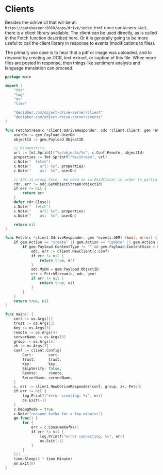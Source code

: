 
# Clients

Besides the odrive UI that will be at:  `https://gatekeeper:8080/apps/drive/index.html` once containers start, there is a client library available.  The client can be used directly, as is called in the 
Fetch function described here.  Or it is generally going to be more useful to call the client
library in response to events (modifications to files).  

The primary use case is to hear that a pdf or image was uploaded, and to respond by creating an OCR, text extract, or caption of this file.
When more files are posted in response, then things like sentiment analysis and language translation
can proceed.

```go
package main

import (
	"fmt"
	"log"
	"os"
	"time"

	"decipher.com/object-drive-server/client"
	"decipher.com/object-drive-server/events"
)

func FetchStream(c *client.OdriveResponder, odc *client.Client, gem *events.GEM) error {
	userDn := gem.Payload.UserDN
	objectId := gem.Payload.ObjectID

	// Diagnostics
	url := fmt.Sprintf("%s/objects/%s", c.Conf.Remote, objectId)
	properties := fmt.Sprintf("%s/stream", url)
	c.Note("  fetch")
	c.Note("    url: %s", properties)
	c.Note("    as:  %s", userDn)

	// API is wrong here.  We need an io.ReadCloser in order to partially consume streams
	rdr, err := odc.GetObjectStream(objectId)
	if err != nil {
		return err
	}
	defer rdr.Close()
	c.Note("  fetch")
	c.Note("    url: %s", properties)
	c.Note("    as:  %s", userDn)

	return nil
}

func Fetch(c *client.OdriveResponder, gem *events.GEM) (bool, error) {
	if gem.Action == "create" || gem.Action == "update" || gem.Action == "move" {
		if gem.Payload.ContentType != "" && gem.Payload.ContentSize > 0 {
			odc, err := client.NewClient(c.Conf)
			if err != nil {
				return true, err
			}
			odc.MyDN = gem.Payload.ObjectID
			err = FetchStream(c, odc, gem)
			if err != nil {
				return true, nil
			}
		}
	}
	return true, nil
}

func main() {
	cert := os.Args[1]
	trust := os.Args[2]
	key := os.Args[3]
	remote := os.Args[4]
	serverName := os.Args[5]
	group := os.Args[6]
	zk := os.Args[7]
	conf := client.Config{
		Cert:       cert,
		Trust:      trust,
		Key:        key,
		SkipVerify: false,
		Remote:     remote,
		ServerName: serverName,
	}
	c, err := client.NewOdriveResponder(conf, group, zk, Fetch)
	if err != nil {
		log.Printf("error creating: %v", err)
		os.Exit(-1)
	}
	c.DebugMode = true
	c.Note("consume kafka for a few minutes")
	go func() {
		for {
			err = c.ConsumeKafka()
			if err != nil {
				log.Printf("error connecting: %v", err)
				os.Exit(-1)
			}
		}
	}()
	time.Sleep(5 * time.Minute)
	os.Exit(0)
}
```
